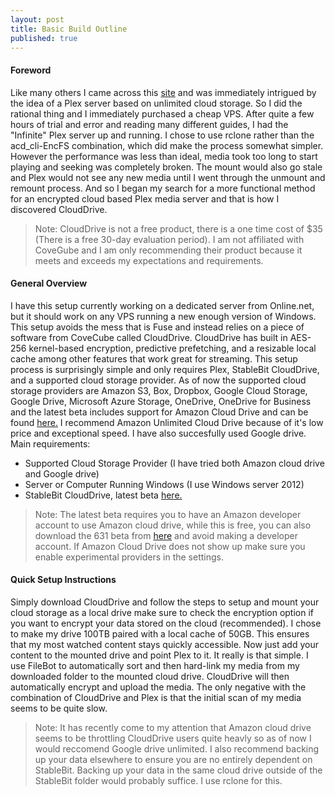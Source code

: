 ```yaml
---
layout: post
title: Basic Build Outline
published: true
---
```


#### Foreword
Like many others I came across this [site](https://amc.ovh/ "Automated Media Center") and was immediately intrigued by the idea of a Plex server based on unlimited cloud storage. So I did the rational thing and I immediately purchased a cheap VPS. After quite a few hours of trial and error and reading many different guides, I had the "Infinite" Plex server up and running. I chose to use rclone rather than the acd_cli-EncFS combination, which did make the process somewhat simpler. However the performance was less than ideal, media took too long to start playing and seeking was completely broken. The mount would also go stale and Plex would not see any new media until I went through the unmount and remount process. And so I began my search for a more functional method for an encrypted cloud based Plex media server and that is how I discovered CloudDrive.    
     
      
>Note: CloudDrive is not a free product, there is a one time cost of $35 (There is a free 30-day evaluation period). I am not affiliated with CoveGube and I am only recommending their product because it meets and exceeds my expectations and requirements.  

#### General Overview
I have this setup currently working on a dedicated server from Online.net, but it should work on any VPS running a new enough version of Windows. This setup avoids the mess that is Fuse and instead relies on a piece of software from CoveCube called CloudDrive. CloudDrive has built in AES-256 kernel-based encryption, predictive prefetching, and a resizable local cache among other features that work great for streaming. This setup process is surprisingly simple and only requires Plex, StableBit CloudDrive, and a supported cloud storage provider. As of now the supported cloud storage providers are Amazon S3, Box, Dropbox, Google Cloud Storage, Google Drive, Microsoft Azure Storage, OneDrive, OneDrive for Business and the latest beta includes support for Amazon Cloud Drive and can be found [here.](http://dl.covecube.com/CloudDriveWindows/beta/download/?C=M;O=D) I recommend Amazon Unlimited Cloud Drive because of it's low price and exceptional speed. I have also succesfully used Google drive.
Main requirements:
    
* Supported Cloud Storage Provider (I have tried both Amazon cloud drive and Google drive)
* Server or Computer Running Windows (I use Windows server 2012)
* StableBit CloudDrive, latest beta [here.](http://dl.covecube.com/CloudDriveWindows/beta/download/?C=M;O=D)

>Note: The latest beta requires you to have an Amazon developer account to use Amazon cloud drive, while this is free, you can also download the 631 beta from [here](http://dl.covecube.com/CloudDriveWindows/beta/download/) and avoid making a developer account. If Amazon Cloud Drive does not show up make sure you enable experimental providers in the settings.    
     
#### Quick Setup Instructions
Simply download CloudDrive and follow the steps to setup and mount your cloud storage as a local drive make sure to check the encryption option if you want to encrypt your data stored on the cloud (recommended). I chose to make my drive 100TB paired with a local cache of 50GB. This ensures that my most watched content stays quickly accessible. Now just add your content to the mounted drive and point Plex to it. It really is that simple. I use FileBot to automatically sort and then hard-link my media from my downloaded folder to the mounted cloud drive. CloudDrive will then automatically encrypt and upload the media. The only negative with the combination of CloudDrive and Plex is that the initial scan of my media seems to be quite slow.
     
>Note: It has recently come to my attention that Amazon cloud drive seems to be throttling CloudDrive users quite heavly so as of now I would reccomend Google drive unlimited. I also recommend backing up your data elsewhere to ensure you are no entirely dependent on StableBit. Backing up your data in the same cloud drive outside of the StableBit folder would probably suffice. I use rclone for this. 
